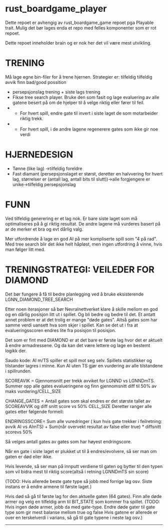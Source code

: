 # rust_boardgame_player

Dette repoet er avhengig av rust_boardgame_game repoet pga Playable trait. Mulig det bør lages enda et repo med felles komponenter som er rot repoet.

Dette repoet inneholder brain og er nok her det vil være mest utvikling.

TRENING
=======
Må lage egne bin-filer for å trene hjernen.
Strategier er:
tilfeldig
tilfeldig avvik
finn bad/good possition
- persepsjonslag trening + siste lags trening
- Fikse tree search player. Bruke den som fasit og lage evaluering av alle gatene besert på om de hjelper til å velge riktig eller fører til feil.
- - For hvert spill, endre gate til invert i siste laget de som motarbeider riktig trekk.
- - For hvert spill, i de andre lagene regenerere gates som ikke gir noe verdi

HJERNEDESIGN
============
- Tønne (like lag) ->tilfeldig foreldre
- Fast diamant (persepsjonslaget er størst, deretter en halvvering for hvert lag, størrelser er (antall lag, antall bits til slutt))->alle forgjengere er unike->tilfeldig persepsjonslag

FUNN
====
Ved tilfeldig generering er et lag nok. Er bare siste laget som må optimaliseres på å gi riktig resultat. De andre lagene må vurderes basert på ar de merker et bra og evt dårlig valg.

Mer utfordrende å lage en god AI på mer kompliserte spill som "4 på rad". Med tree search blir det ikke helt håpløst, men ingen utfordring å vinne, hvis man følger litt med.

TRENINGSTRATEGI: VEILEDER FOR DIAMOND
=====================================
Det bør fungere å få til bedre planlegging ved å bruke eksisterende LGNN_DIAMOND_TREE_SEARCH

Etter noen iterasjoner så bør Nevralnettverket klare å skille mellom en god og en dårlig posisjon litt ut i spillet. Og bli bedre og bedre til det.
Et antatt annet problem er at det trolig er mange "døde gates". Altså gates som har samme verdi uansett hva som skjer i spillet. Kan se det ut i fra at evalueringsscoren endres lite fra posisjon til posisjon.

Det som er fint med DIAMOND er at det bare er første lag hvor det er aktuelt å endre armadressene. Og da kan det være lettere og lage en bestemt logikk der.


Saudo kode:
AI m/TS spiller et spill mot seg selv. Spillets statistikker og tilstander lagres i minne.
Kun AI uten TS gjør en vurdering av alle tilstandene i spillrunden.

SCOREAVIK = Gjennomsnitt per trekk avviket for LGNND vs LGNNDmTS.
Summer opp alle gates evalueringene og finn gjennomsnitt diff til 50% av maks vurdering/CELL_SIZE

CHANGE_GATES = Antall gates som skal endres er det største tallet av SCOREAVVIK og diff snitt score vs 50% CELL_SIZE
Deretter ranger alle gates etter følgende formell:

ENDRINGSSCORE=
Sum alle vuredringer ( kun hvis gate trekker i feilretning: avvik AI vs AImTS)
+
Sum(når overvekt resultat av false eller true) * diffsnitt scorevs 50%

Så velges antall gates av gates som har høyest endringscore.

Når en gate i siste laget er plukket ut til å endres/evolvere, så ser man om gaten er død eller ikke.

Hvis levende, så ser man på innputt verdiene til gaten og bytter til den typen som vil bidra mest til riktig score(altså i retning LGNNDmTS sin score)

(TODO: Hvis allerede beste gate type så jobb med forrige lag osv. Siste instans er å endre armene til første laget.)

Hvis død så gå til første lag for den aktuelle gaten (64 gates). Finn alle døde armer og velg en tilfeldig arm til BIT_STATE som kommer fra spillet.
(TODO: Hvis ingen døde armer, jobb da med gate-type. Endre døde gater til gate type som gir mest balanse mellom true og false
Hvis gatene er allerede er over en terskelverdi i varians, så gå til gate typene i neste lag osv.)

---
